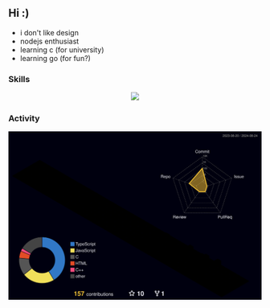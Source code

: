 ## Hi :)
- i don't like design
- nodejs enthusiast
- learning c (for university)
- learning go (for fun?)

### Skills
<p align="center">
  <a href="https://skillicons.dev">
    <img src="https://skillicons.dev/icons?i=html,css,javascript,typescript,nodejs,mysql,python,c" />
  </a>
</p>   

### Activity
![svg](./profile-3d-contrib/profile-night-rainbow.svg)
